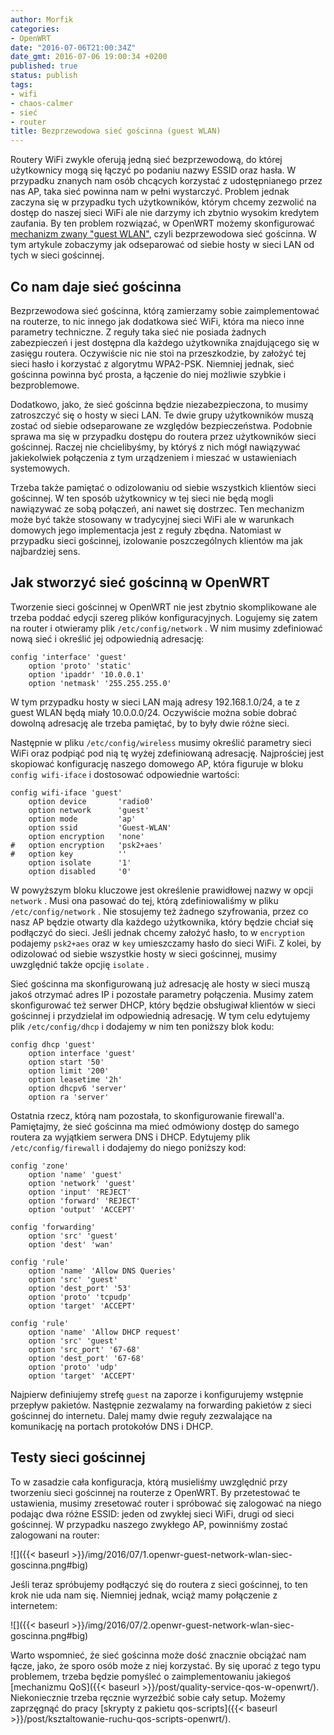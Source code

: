 ```yaml
---
author: Morfik
categories:
- OpenWRT
date: "2016-07-06T21:00:34Z"
date_gmt: 2016-07-06 19:00:34 +0200
published: true
status: publish
tags:
- wifi
- chaos-calmer
- sieć
- router
title: Bezprzewodowa sieć gościnna (guest WLAN)
---
```


Routery WiFi zwykle oferują jedną sieć bezprzewodową, do której użytkownicy mogą się łączyć po
podaniu nazwy ESSID oraz hasła. W przypadku znanych nam osób chcących korzystać z udostępnianego
przez nas AP, taka sieć powinna nam w pełni wystarczyć. Problem jednak zaczyna się w przypadku tych
użytkowników, którym chcemy zezwolić na dostęp do naszej sieci WiFi ale nie darzymy ich zbytnio
wysokim kredytem zaufania. By ten problem rozwiązać, w OpenWRT możemy skonfigurować [mechanizm zwany
"guest WLAN"](https://wiki.openwrt.org/doc/recipes/guest-wlan), czyli bezprzewodowa sieć gościnna. W
tym artykule zobaczymy jak odseparować od siebie hosty w sieci LAN od tych w sieci gościnnej.

<!--more-->
## Co nam daje sieć gościnna

Bezprzewodowa sieć gościnna, którą zamierzamy sobie zaimplementować na routerze, to nic innego jak
dodatkowa sieć WiFi, która ma nieco inne parametry techniczne. Z reguły taka sieć nie posiada
żadnych zabezpieczeń i jest dostępna dla każdego użytkownika znajdującego się w zasięgu routera.
Oczywiście nic nie stoi na przeszkodzie, by założyć tej sieci hasło i korzystać z algorytmu
WPA2-PSK. Niemniej jednak, sieć gościnna powinna być prosta, a łączenie do niej możliwie szybkie i
bezproblemowe.

Dodatkowo, jako, że sieć gościnna będzie niezabezpieczona, to musimy zatroszczyć się o hosty w sieci
LAN. Te dwie grupy użytkowników muszą zostać od siebie odseparowane ze względów bezpieczeństwa.
Podobnie sprawa ma się w przypadku dostępu do routera przez użytkowników sieci gościnnej. Raczej nie
chcielibyśmy, by któryś z nich mógł nawiązywać jakiekolwiek połączenia z tym urządzeniem i mieszać w
ustawieniach systemowych.

Trzeba także pamiętać o odizolowaniu od siebie wszystkich klientów sieci gościnnej. W ten sposób
użytkownicy w tej sieci nie będą mogli nawiązywać ze sobą połączeń, ani nawet się dostrzec. Ten
mechanizm może być także stosowany w tradycyjnej sieci WiFi ale w warunkach domowych jego
implementacja jest z reguły zbędna. Natomiast w przypadku sieci gościnnej, izolowanie poszczególnych
klientów ma jak najbardziej sens.

## Jak stworzyć sieć gościnną w OpenWRT

Tworzenie sieci gościnnej w OpenWRT nie jest zbytnio skomplikowane ale trzeba poddać edycji szereg
plików konfiguracyjnych. Logujemy się zatem na router i otwieramy plik `/etc/config/network` . W nim
musimy zdefiniować nową sieć i określić jej odpowiednią adresację:

    config 'interface' 'guest'
        option 'proto' 'static'
        option 'ipaddr' '10.0.0.1'
        option 'netmask' '255.255.255.0'

W tym przypadku hosty w sieci LAN mają adresy 192.168.1.0/24, a te z guest WLAN będą miały
10.0.0.0/24. Oczywiście można sobie dobrać dowolną adresację ale trzeba pamiętać, by to były dwie
różne sieci.

Następnie w pliku `/etc/config/wireless` musimy określić parametry sieci WiFi oraz podpiąć pod nią
tę wyżej zdefiniowaną adresację. Najprościej jest skopiować konfigurację naszego domowego AP, która
figuruje w bloku `config wifi-iface` i dostosować odpowiednie wartości:

    config wifi-iface 'guest'
        option device       'radio0'
        option network      'guest'
        option mode         'ap'
        option ssid         'Guest-WLAN'
        option encryption   'none'
    #   option encryption   'psk2+aes'
    #   option key          ''
        option isolate      '1'
        option disabled     '0'

W powyższym bloku kluczowe jest określenie prawidłowej nazwy w opcji `network` . Musi ona pasować do
tej, którą zdefiniowaliśmy w pliku `/etc/config/network` . Nie stosujemy też żadnego szyfrowania,
przez co nasz AP będzie otwarty dla każdego użytkownika, który będzie chciał się podłączyć do sieci.
Jeśli jednak chcemy założyć hasło, to w `encryption` podajemy `psk2+aes` oraz w `key` umieszczamy
hasło do sieci WiFi. Z kolei, by odizolować od siebie wszystkie hosty w sieci gościnnej, musimy
uwzględnić także opcjię `isolate` .

Sieć gościnna ma skonfigurowaną już adresację ale hosty w sieci muszą jakoś otrzymać adres IP i
pozostałe parametry połączenia. Musimy zatem skonfigurować też serwer DHCP, który będzie obsługiwał
klientów w sieci gościnnej i przydzielał im odpowiednią adresację. W tym celu edytujemy plik
`/etc/config/dhcp` i dodajemy w nim ten poniższy blok kodu:

    config dhcp 'guest'
        option interface 'guest'
        option start '50'
        option limit '200'
        option leasetime '2h'
        option dhcpv6 'server'
        option ra 'server'

Ostatnia rzecz, którą nam pozostała, to skonfigurowanie firewall'a. Pamiętajmy, że sieć gościnna ma
mieć odmówiony dostęp do samego routera za wyjątkiem serwera DNS i DHCP. Edytujemy plik `
/etc/config/firewall` i dodajemy do niego poniższy kod:

    config 'zone'
        option 'name' 'guest'
        option 'network' 'guest'
        option 'input' 'REJECT'
        option 'forward' 'REJECT'
        option 'output' 'ACCEPT'

    config 'forwarding'
        option 'src' 'guest'
        option 'dest' 'wan'

    config 'rule'
        option 'name' 'Allow DNS Queries'
        option 'src' 'guest'
        option 'dest_port' '53'
        option 'proto' 'tcpudp'
        option 'target' 'ACCEPT'

    config 'rule'
        option 'name' 'Allow DHCP request'
        option 'src' 'guest'
        option 'src_port' '67-68'
        option 'dest_port' '67-68'
        option 'proto' 'udp'
        option 'target' 'ACCEPT'

Najpierw definiujemy strefę `guest` na zaporze i konfigurujemy wstępnie przepływ pakietów. Następnie
zezwalamy na forwarding pakietów z sieci gościnnej do internetu. Dalej mamy dwie reguły zezwalające
na komunikację na portach protokołów DNS i DHCP.

## Testy sieci gościnnej

To w zasadzie cała konfiguracja, którą musieliśmy uwzględnić przy tworzeniu sieci gościnnej na
routerze z OpenWRT. By przetestować te ustawienia, musimy zresetować router i spróbować się
zalogować na niego podając dwa różne ESSID: jeden od zwykłej sieci WiFi, drugi od sieci gościnnej.
W przypadku naszego zwykłego AP, powinniśmy zostać zalogowani na router:

![]({{< baseurl >}}/img/2016/07/1.openwr-guest-network-wlan-siec-goscinna.png#big)

Jeśli teraz spróbujemy podłączyć się do routera z sieci gościnnej, to ten krok nie uda nam się.
Niemniej jednak, wciąż mamy połączenie z internetem:

![]({{< baseurl >}}/img/2016/07/2.openwr-guest-network-wlan-siec-goscinna.png#big)

Warto wspomnieć, że sieć gościnna może dość znacznie obciążać nam łącze, jako, że sporo osób może z
niej korzystać. By się uporać z tego typu problemem, trzeba będzie pomyśleć o zaimplementowaniu
jakiegoś [mechanizmu QoS]({{< baseurl >}}/post/quality-service-qos-w-openwrt/). Niekoniecznie
trzeba ręcznie wyrzeźbić sobie cały setup. Możemy zaprzęgnąć do pracy [skrypty z pakietu
qos-scripts]({{< baseurl >}}/post/ksztaltowanie-ruchu-qos-scripts-openwrt/).
